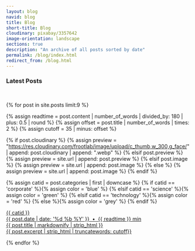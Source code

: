 ```yaml
---
layout: blog
navid: blog
title: Blog
short-title: Blog
cloudinary: pixabay/3357642
image-orientation: landscape
sections: true
description: "An archive of all posts sorted by date"
permalink: /blog/index.html
redirect_from: /blog.html
---
```


<section class="dark-grey"><h3>Latest Posts</h3></section>
<section class="grey">
<div class="grid" style="padding: 1rem 0;">

{% for post in site.posts limit:9 %}

{% assign readtime = post.content | number_of_words | divided_by: 180 | plus: 0.5 | round %}
{% assign offset = post.title | number_of_words | times: 2 %}
{% assign cutoff = 35 | minus: offset %}

{% if post.cloudinary %}
  {% assign preview = "https://res.cloudinary.com/frootlab/image/upload/c_thumb,w_300,g_face/" | append: post.cloudinary | append: ".webp" %}
{% elsif post.preview %}
  {% assign preview = site.url | append: post.preview %}
{% elsif post.image %}
  {% assign preview = site.url | append: post.image %}
{% else %}
  {% assign preview = site.url | append: post.image %}
{% endif %}

{% assign catid = post.categories | first | downcase %}
{% if catid == 'corporate' %}{% assign color = 'blue' %}
{% elsif catid == 'science' %}{% assign color = 'green' %}
{% elsif catid == 'technology' %}{% assign color = 'red' %}
{% else %}{% assign color = 'grey' %}
{% endif %}

<div class="cell">
  <a href="{{ site.url }}{{ post.url }}" title="{{ post.title }}">
  <div class="card">
    <div class="ribbon-box">
      <div class="ribbon-wrapper">
          <div class="{{ color }}-ribbon">{{ catid }}</div>
      </div>
    </div>
    <div class="card-image" style="background-image: url({{ preview }});"></div>
    <div class="card-content">
      <div class="label">{{ post.date | date: '%d %b %Y' }} &nbsp;&bull;&nbsp; {{ readtime }} min</div>
      <div class="card-title">{{ post.title | markdownify | strip_html }}</div>
      <div class="card-text">{{ post.excerpt | strip_html | truncatewords: cutoff}}</div>
    </div>
  </div>
  </a>
</div>

{% endfor %}

</div>
</section>
